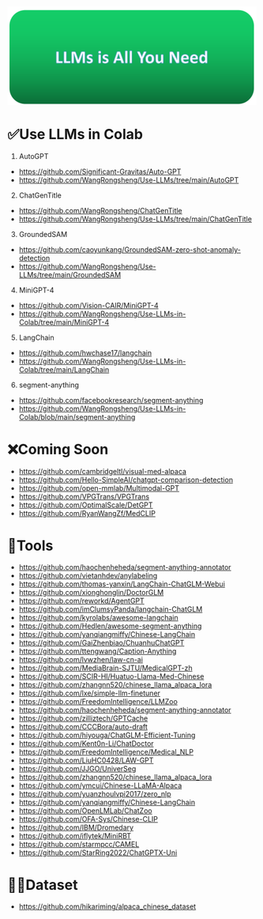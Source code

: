 ![](./images/logo.png)

# ✅Use LLMs in Colab
1. AutoGPT
- https://github.com/Significant-Gravitas/Auto-GPT
- https://github.com/WangRongsheng/Use-LLMs/tree/main/AutoGPT
2. ChatGenTitle
- https://github.com/WangRongsheng/ChatGenTitle
- https://github.com/WangRongsheng/Use-LLMs/tree/main/ChatGenTitle
3. GroundedSAM
- https://github.com/caoyunkang/GroundedSAM-zero-shot-anomaly-detection
- https://github.com/WangRongsheng/Use-LLMs/tree/main/GroundedSAM
4. MiniGPT-4
- https://github.com/Vision-CAIR/MiniGPT-4
- https://github.com/WangRongsheng/Use-LLMs-in-Colab/tree/main/MiniGPT-4
5. LangChain
- https://github.com/hwchase17/langchain
- https://github.com/WangRongsheng/Use-LLMs-in-Colab/tree/main/LangChain
6. segment-anything
- https://github.com/facebookresearch/segment-anything
- https://github.com/WangRongsheng/Use-LLMs-in-Colab/blob/main/segment-anything

# ❌Coming Soon
- https://github.com/cambridgeltl/visual-med-alpaca
- https://github.com/Hello-SimpleAI/chatgpt-comparison-detection
- https://github.com/open-mmlab/Multimodal-GPT
- https://github.com/VPGTrans/VPGTrans
- https://github.com/OptimalScale/DetGPT
- https://github.com/RyanWangZf/MedCLIP

# 🤖Tools
- https://github.com/haochenheheda/segment-anything-annotator
- https://github.com/vietanhdev/anylabeling
- https://github.com/thomas-yanxin/LangChain-ChatGLM-Webui
- https://github.com/xionghonglin/DoctorGLM
- https://github.com/reworkd/AgentGPT
- https://github.com/imClumsyPanda/langchain-ChatGLM
- https://github.com/kyrolabs/awesome-langchain
- https://github.com/Hedlen/awesome-segment-anything
- https://github.com/yanqiangmiffy/Chinese-LangChain
- https://github.com/GaiZhenbiao/ChuanhuChatGPT
- https://github.com/ttengwang/Caption-Anything
- https://github.com/lvwzhen/law-cn-ai
- https://github.com/MediaBrain-SJTU/MedicalGPT-zh
- https://github.com/SCIR-HI/Huatuo-Llama-Med-Chinese
- https://github.com/zhangnn520/chinese_llama_alpaca_lora
- https://github.com/lxe/simple-llm-finetuner
- https://github.com/FreedomIntelligence/LLMZoo
- https://github.com/haochenheheda/segment-anything-annotator
- https://github.com/zilliztech/GPTCache
- https://github.com/CCCBora/auto-draft
- https://github.com/hiyouga/ChatGLM-Efficient-Tuning
- https://github.com/Kent0n-Li/ChatDoctor
- https://github.com/FreedomIntelligence/Medical_NLP
- https://github.com/LiuHC0428/LAW-GPT
- https://github.com/JJGO/UniverSeg
- https://github.com/zhangnn520/chinese_llama_alpaca_lora
- https://github.com/ymcui/Chinese-LLaMA-Alpaca
- https://github.com/yuanzhoulvpi2017/zero_nlp
- https://github.com/yanqiangmiffy/Chinese-LangChain
- https://github.com/OpenLMLab/ChatZoo
- https://github.com/OFA-Sys/Chinese-CLIP
- https://github.com/IBM/Dromedary
- https://github.com/iflytek/MiniRBT
- https://github.com/starmpcc/CAMEL
- https://github.com/StarRing2022/ChatGPTX-Uni

# 👷‍♂️Dataset

- https://github.com/hikariming/alpaca_chinese_dataset
